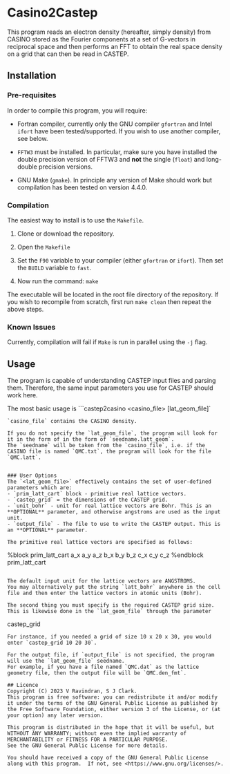 # Casino2Castep

This program reads an electron density (hereafter, simply density) from CASINO stored
as the Fourier components at a set of G-vectors in reciprocal space
and then performs an FFT to obtain the real space density on a grid that can then be read in CASTEP.

## Installation
### Pre-requisites
In order to compile this program, you will require:
- Fortran compiler, currently only the GNU compiler `gfortran` and Intel `ifort` have been tested/supported.
  If you wish to use another compiler, see below.

- `FFTW3` must be installed. In particular, make sure you have installed the double precision version of FFTW3
   and **not** the single (`float`) and long-double precision versions.

- GNU Make (`gmake`). In principle any version of Make should work but compilation has been tested on version 4.4.0.

### Compilation
The easiest way to install is to use the `Makefile`.

1. Clone or download the repository.

2. Open the `Makefile`

3. Set the `F90` variable to your compiler (either `gfortran` or `ifort`).
   Then set the `BUILD` variable to `fast`.

4. Now run the command:
   ```make```

The executable will be located in the root file directory of the repository. If you wish to recompile from scratch, first run
```make clean```
then repeat the above steps.

### Known Issues
Currently, compilation will fail if `Make` is run in parallel using the `-j` flag.

## Usage
The program is capable of understanding CASTEP input files and parsing them.
Therefore, the same input parameters you use for CASTEP should work here.

The most basic usage is
```castep2casino <casino_file> [lat_geom_file]`
```
`casino_file` contains the CASINO density.

If you do not specify the `lat_geom_file`, the program will look for it in the form of in the form of `seedname.latt_geom`.
The `seedname` will be taken from the `casino_file`, i.e. if the CASINO file is named `QMC.txt`, the program will look for the file `QMC.latt`.


### User Options
The `<lat_geom_file>` effectively contains the set of user-defined parameters which are:
- `prim_latt_cart` block - primitive real lattice vectors.
- `castep_grid` = the dimensions of the CASTEP grid.
- `unit_bohr` - unit for real lattice vectors are Bohr. This is an **OPTIONAL** parameter, and otherwise angstroms are used as the input unit.
- `output_file` - The file to use to write the CASTEP output. This is an **OPTIONAL** parameter.

The primitive real lattice vectors are specified as follows:
```
%block prim_latt_cart
a_x a_y a_z
b_x b_y b_z
c_x c_y c_z
%endblock prim_latt_cart
```

The default input unit for the lattice vectors are ANGSTROMS.
You may alternatively put the string `latt_bohr` anywhere in the cell file and then enter the lattice vectors in atomic units (Bohr).

The second thing you must specify is the required CASTEP grid size. This is likewise done in the `lat_geom_file` through the parameter
```
castep_grid <nx> <ny> <nz>
```
For instance, if you needed a grid of size 10 x 20 x 30, you would enter `castep_grid 10 20 30`.

For the output file, if `output_file` is not specified, the program will use the `lat_geom_file` seedname.
For example, if you have a file named `QMC.dat` as the lattice geometry file, then the output file will be `QMC.den_fmt`.

## Licence
Copyright (C) 2023 V Ravindran, S J Clark.
This program is free software: you can redistribute it and/or modify it under the terms of the GNU General Public License as published by
the Free Software Foundation, either version 3 of the License, or (at your option) any later version.

This program is distributed in the hope that it will be useful, but WITHOUT ANY WARRANTY; without even the implied warranty of MERCHANTABILITY or FITNESS FOR A PARTICULAR PURPOSE.
See the GNU General Public License for more details.

You should have received a copy of the GNU General Public License
along with this program.  If not, see <https://www.gnu.org/licenses/>.
